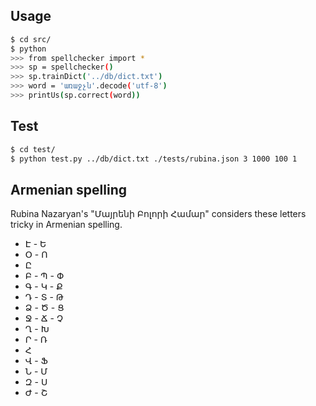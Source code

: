 ## Usage

``` bash
$ cd src/
$ python
>>> from spellchecker import *
>>> sp = spellchecker()
>>> sp.trainDict('../db/dict.txt')
>>> word = 'առաջչն'.decode('utf-8')
>>> printUs(sp.correct(word))
```

## Test

``` bash
$ cd test/
$ python test.py ../db/dict.txt ./tests/rubina.json 3 1000 100 1
```

## Armenian spelling

Rubina Nazaryan's "Մայրենի Բոլորի Համար" considers these letters tricky in Armenian spelling.

* Է - Ե
* Օ - Ո
* Ը
* Բ - Պ - Փ
* Գ - Կ - Ք
* Դ - Տ - Թ
* Ձ - Ծ - Ց
* Ջ - Ճ - Չ
* Ղ - Խ
* Ր - Ռ
* Հ
* Վ - Ֆ
* Ն - Մ
* Զ - Ս
* Ժ - Շ
